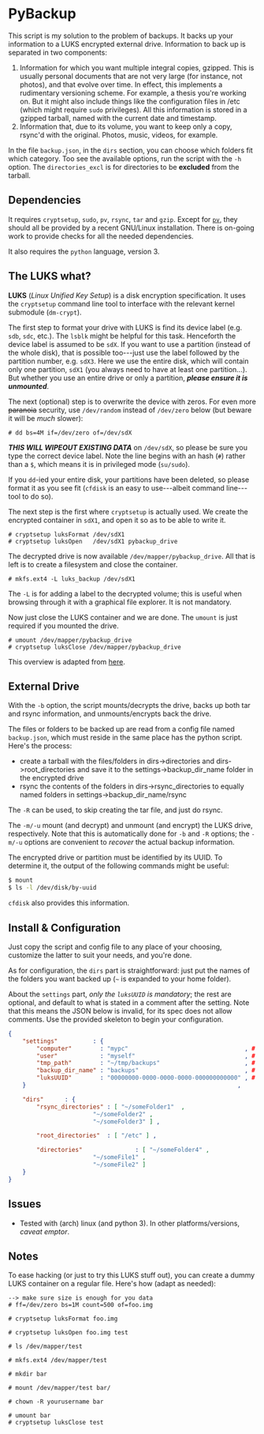 PyBackup 
===

This script is my solution to the problem of backups. It backs up your
information to a LUKS encrypted external drive. Information to back up
is separated in two components:

1. Information for which you want multiple integral copies,
	 gzipped. This is usually personal documents that are not very
	 large (for instance, not photos), and that evolve over time. In
	 effect, this implements a rudimentary versioning scheme. For
	 example, a thesis you're working on. But it might also include
	 things like the configuration files in /etc (which might require
	 `sudo` privileges). All this information is stored in a gzipped
	 tarball, named with the current date and timestamp.
2. Information that, due to its volume, you want to keep only a
	 copy, rsync'd with the original. Photos, music, videos, for
	 example.

In the file `backup.json`, in the `dirs` section, you can choose which
folders fit which category. Too see the available options, run the
script with the `-h` option. The `directories_excl` is for directories
to be **excluded** from the tarball.

Dependencies 
---

It requires `cryptsetup`, `sudo`, `pv`, `rsync`, `tar` and `gzip`.
Except for [`pv`](https://www.ivarch.com/programs/pv.shtml), they should
all be provided by a recent GNU/Linux installation. There is on-going
work to provide checks for all the needed dependencies.

It also requires the `python` language, version 3.


The LUKS what?
----

**LUKS** (*Linux Unified Key Setup*) is a disk encryption specification.
It uses the `cryptsetup` command line tool to interface with the
relevant kernel submodule (`dm-crypt`).

The first step to format your drive with LUKS is find its device label
(e.g. `sdb`, `sdc`, etc.). The `lsblk` might be helpful for this task.
Henceforth the device label is assumed to be `sdX`. If you want to use a
partition (instead of the whole disk), that is possible too---just use
the label followed by the partition number, e.g. `sdX3`. Here we use the
entire disk, which will contain only one partition, `sdX1` (you always
need to have at least one partition...). But whether you use an entire
drive or only a partition, ***please ensure it is unmounted***.

The next (optional) step is to overwrite the device with zeros. For even
more ~~paranoia~~ security, use `/dev/random` instead of `/dev/zero`
below (but beware it will be *much* slower):

~~~ text
# dd bs=4M if=/dev/zero of=/dev/sdX
~~~

***THIS WILL WIPEOUT EXISTING DATA*** on `/dev/sdX`, so please be sure
you type the correct device label. Note the line begins with an hash
(`#`) rather than a `$`, which means it is in privileged mode
(`su/sudo`).

If you `dd`-ied your entire disk, your partitions have been deleted, so
please format it as you see fit (`cfdisk` is an easy to use---albeit
command line---tool to do so).

The next step is the first where `cryptsetup` is actually used. We
create the encrypted container in `sdX1`, and open it so as to be able
to write it.

~~~ text
# cryptsetup luksFormat /dev/sdX1
# cryptsetup luksOpen   /dev/sdX1 pybackup_drive
~~~

The decrypted drive is now available `/dev/mapper/pybackup_drive`. All
that is left is to create a filesystem and close the container.

~~~ text
# mkfs.ext4 -L luks_backup /dev/sdX1
~~~

The `-L` is for adding a label to the decrypted volume; this is useful
when browsing through it with a graphical file explorer. It is not
mandatory.

Now just close the LUKS container and we are done. The `umount` is just
required if you mounted the drive.

~~~ text
# umount /dev/mapper/pybackup_drive
# cryptsetup luksClose /dev/mapper/pybackup_drive
~~~

This overview is adapted from
[here](http://www.circuidipity.com/encrypt-external-drive.html).

External Drive
---

With the `-b` option, the script mounts/decrypts the drive, backs up
both tar and rsync information, and unmounts/encrypts back the drive.

The files or folders to be backed up are read from a config file named
`backup.json`, which must reside in the same place has the python
script. Here's the process:

- create a tarball with the files/folders in dirs->directories and 
	dirs->root_directories and save it to the settings->backup_dir_name 
	folder in the encrypted drive 
- rsync the contents of the folders in dirs->rsync_directories to
	equally named folders in settings->backup_dir_name/rsync 

The `-R` can be used, to skip creating the tar file, and just do rsync. 

The `-m/-u` mount (and decrypt) and unmount (and encrypt) the LUKS
drive, respectively. Note that this is automatically done for `-b` and
`-R` options; the `-m/-u` options are convenient to *recover* the actual
backup information.

The encrypted drive or partition must be identified by its UUID. To
determine it, the output of the following commands might be useful:

```bash
$ mount
$ ls -l /dev/disk/by-uuid
```

`cfdisk` also provides this information.

Install & Configuration
---

Just copy the script and config file to any place of your choosing,
customize the latter to suit your needs, and you're done.

As for configuration, the `dirs` part is straightforward: just put the
names of the folders you want backed up (`~` is expanded to your home
folder).

About the `settings` part, *only the `luksUUID` is mandatory*; the rest
are optional, and default to what is stated in a comment after the
setting. Note that this means the JSON below is invalid, for its spec
does not allow comments. Use the provided skeleton to begin your
configuration.

~~~ json
{
	"settings"          : {
		"computer"        : "mypc"                                 , # hostname, not FQDN. If omitted, is detected by python
		"user"            : "myself"                               , # username of user running script. If omitted, is detected by python
		"tmp_path"        : "~/tmp/backups"                        , # path where tarball and LUKS mount point are created; defaults to ~
		"backup_dir_name" : "backups"                              , # path inside backup device where to store tar and rsync; defaults to root of device
		"luksUUID"        : "00000000-0000-0000-0000-000000000000" , # see previous section
	}                                                            ,

	"dirs"		: {
		"rsync_directories"	: [ "~/someFolder1"  ,
                        "~/someFolder2" ,
                        "~/someFolder3" ] ,

		"root_directories"	: [ "/etc" ] ,

		"directories"				: [ "~/someFolder4" ,
                        "~/someFile1" ,
                        "~/someFile2" ]
	}
}
~~~

Issues
---

- Tested with (arch) linux (and python 3). In other platforms/versions,
	*caveat emptor*.

Notes
---

To ease hacking (or just to try this LUKS stuff out), you can create a
dummy LUKS container on a regular file. Here's how (adapt as needed):

~~~ text
--> make sure size is enough for you data
# ff=/dev/zero bs=1M count=500 of=foo.img

# cryptsetup luksFormat foo.img

# cryptsetup luksOpen foo.img test

# ls /dev/mapper/test

# mkfs.ext4 /dev/mapper/test

# mkdir bar

# mount /dev/mapper/test bar/

# chown -R yourusername bar

# umount bar
# cryptsetup luksClose test
~~~
